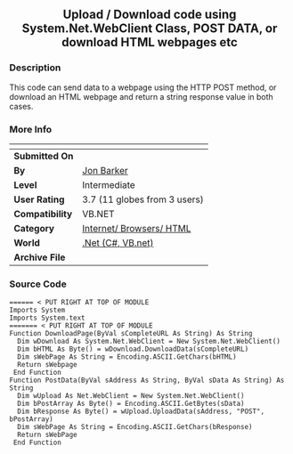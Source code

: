﻿<div align="center">

## Upload / Download code using System\.Net\.WebClient Class, POST DATA, or download HTML webpages etc


</div>

### Description

This code can send data to a webpage using the HTTP POST method, or download an HTML webpage and return a string response value in both cases.
 
### More Info
 


<span>             |<span>
---                |---
**Submitted On**   |
**By**             |[Jon Barker](https://github.com/Planet-Source-Code/PSCIndex/blob/master/ByAuthor/jon-barker.md)
**Level**          |Intermediate
**User Rating**    |3.7 (11 globes from 3 users)
**Compatibility**  |VB\.NET
**Category**       |[Internet/ Browsers/ HTML](https://github.com/Planet-Source-Code/PSCIndex/blob/master/ByCategory/internet-browsers-html__10-9.md)
**World**          |[\.Net \(C\#, VB\.net\)](https://github.com/Planet-Source-Code/PSCIndex/blob/master/ByWorld/net-c-vb-net.md)
**Archive File**   |[](https://github.com/Planet-Source-Code/jon-barker-upload-download-code-using-system-net-webclient-class-post-data-or-download-htm__10-794/archive/master.zip)





### Source Code

```
====== < PUT RIGHT AT TOP OF MODULE
Imports System
Imports System.text
======= < PUT RIGHT AT TOP OF MODULE
Function DownloadPage(ByVal sCompleteURL As String) As String
  Dim wDownload As System.Net.WebClient = New System.Net.WebClient()
  Dim bHTML As Byte() = wDownload.DownloadData(sCompleteURL)
  Dim sWebPage As String = Encoding.ASCII.GetChars(bHTML)
  Return sWebpage
 End Function
Function PostData(ByVal sAddress As String, ByVal sData As String) As String
  Dim wUpload As Net.WebClient = New System.Net.WebClient()
  Dim bPostArray As Byte() = Encoding.ASCII.GetBytes(sData)
  Dim bResponse As Byte() = wUpload.UploadData(sAddress, "POST", bPostArray)
  Dim sWebPage As String = Encoding.ASCII.GetChars(bResponse)
  Return sWebPage
 End Function
```

